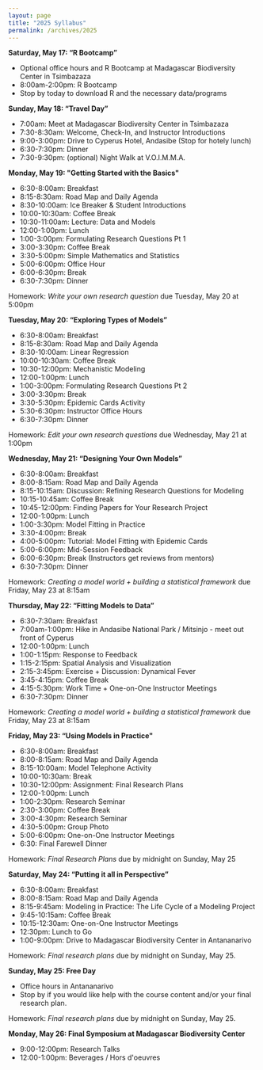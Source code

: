 ```yaml
---
layout: page
title: "2025 Syllabus"
permalink: /archives/2025
---
```


**Saturday, May 17: “R Bootcamp”**

* Optional office hours and R Bootcamp at Madagascar Biodiversity Center in Tsimbazaza
* 8:00am-2:00pm: R Bootcamp
* Stop by today to download R and the necessary data/programs

**Sunday, May 18: “Travel Day”**

* 7:00am: Meet at Madagascar Biodiversity Center in Tsimbazaza
* 7:30-8:30am: Welcome, Check-In, and Instructor Introductions
* 9:00-3:00pm: Drive to Cyperus Hotel, Andasibe (Stop for hotely lunch)
* 6:30-7:30pm: Dinner
* 7:30-9:30pm: (optional) Night Walk at V.O.I.M.M.A.

**Monday, May 19: "Getting Started with the Basics"**

* 6:30-8:00am: Breakfast
* 8:15-8:30am: Road Map and Daily Agenda
* 8:30-10:00am: Ice Breaker & Student Introductions
* 10:00-10:30am: Coffee Break
* 10:30-11:00am: Lecture: Data and Models
* 12:00-1:00pm: Lunch
* 1:00-3:00pm: Formulating Research Questions Pt 1
* 3:00-3:30pm: Coffee Break
* 3:30-5:00pm: Simple Mathematics and Statistics 
* 5:00-6:00pm: Office Hour
* 6:00-6:30pm: Break
* 6:30-7:30pm: Dinner

Homework: *Write your own research question* due Tuesday, May 20 at 5:00pm

**Tuesday, May 20: “Exploring Types of Models”**

* 6:30-8:00am: Breakfast
* 8:15-8:30am: Road Map and Daily Agenda
* 8:30-10:00am: Linear Regression 
* 10:00-10:30am: Coffee Break
* 10:30-12:00pm: Mechanistic Modeling 
* 12:00-1:00pm: Lunch
* 1:00-3:00pm: Formulating Research Questions Pt 2 
* 3:00-3:30pm: Break
* 3:30-5:30pm: Epidemic Cards Activity
* 5:30-6:30pm: Instructor Office Hours
* 6:30-7:30pm: Dinner


Homework: *Edit your own research questions* due Wednesday, May 21 at 1:00pm

**Wednesday, May 21: “Designing Your Own Models”**

* 6:30-8:00am: Breakfast
* 8:00-8:15am: Road Map and Daily Agenda 
* 8:15-10:15am: Discussion: Refining Research Questions for Modeling
* 10:15-10:45am: Coffee Break
* 10:45-12:00pm: Finding Papers for Your Research Project
* 12:00-1:00pm: Lunch
* 1:00-3:30pm: Model Fitting in Practice 
* 3:30-4:00pm: Break
* 4:00-5:00pm: Tutorial: Model Fitting with Epidemic Cards 
* 5:00-6:00pm: Mid-Session Feedback 
* 6:00-6:30pm: Break (Instructors get reviews from mentors)
* 6:30-7:30pm: Dinner

Homework: *Creating a model world + building a statistical framework* due Friday, May 23 at 8:15am

**Thursday, May 22: “Fitting Models to Data”**

* 6:30-7:30am: Breakfast
* 7:00am-1:00pm: Hike in Andasibe National Park / Mitsinjo - meet out front of Cyperus
* 12:00-1:00pm: Lunch
* 1:00-1:15pm: Response to Feedback 
* 1:15-2:15pm: Spatial Analysis and Visualization
* 2:15-3:45pm: Exercise + Discussion: Dynamical Fever  
* 3:45-4:15pm: Coffee Break
* 4:15-5:30pm: Work Time + One-on-One Instructor Meetings
* 6:30-7:30pm: Dinner

Homework: *Creating a model world + building a statistical framework* due Friday, May 23 at 8:15am

**Friday, May 23: “Using Models in Practice"**

* 6:30-8:00am: Breakfast
* 8:00-8:15am: Road Map and Daily Agenda 
* 8:15-10:00am: Model Telephone Activity 
* 10:00-10:30am: Break
* 10:30-12:00pm: Assignment: Final Research Plans 
* 12:00-1:00pm: Lunch
* 1:00-2:30pm: Research Seminar 
* 2:30-3:00pm: Coffee Break
* 3:00-4:30pm:  Research Seminar
* 4:30-5:00pm: Group Photo
* 5:00-6:00pm: One-on-One Instructor Meetings 
* 6:30: Final Farewell Dinner  

Homework: *Final Research Plans* due by midnight on Sunday, May 25


**Saturday, May 24: “Putting it all in Perspective”**

* 6:30-8:00am: Breakfast
* 8:00-8:15am: Road Map and Daily Agenda
* 8:15-9:45am: Modeling in Practice: The Life Cycle of a Modeling Project
* 9:45-10:15am: Coffee Break
* 10:15-12:30am: One-on-One Instructor Meetings
* 12:30pm: Lunch to Go
* 1:00-9:00pm: Drive to Madagascar Biodiversity Center in Antananarivo

Homework: *Final research plans* due by midnight on Sunday, May 25.

**Sunday, May 25: Free Day**

* Office hours in Antananarivo
* Stop by if you would like help with the course content and/or your final research plan.

Homework: *Final research plans* due by midnight on Sunday, May 25.

**Monday, May 26: Final Symposium at Madagascar Biodiversity Center**

* 9:00-12:00pm: Research Talks
* 12:00-1:00pm: Beverages / Hors d'oeuvres


